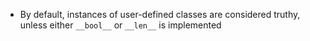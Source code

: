 - By default, instances of user-defined classes are considered truthy, unless
    either `__bool__` or `__len__` is implemented
